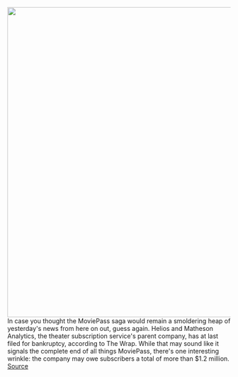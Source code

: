 <img src='https://cdn.vox-cdn.com/thumbor/xXQEnQNjPgh9uiQaGaLTYDhF7fw=/0x0:2040x1360/1200x800/filters:focal(857x517:1183x843)/cdn.vox-cdn.com/uploads/chorus_image/image/66213954/vpavic_180125_2283_0033.0.jpg' width='700px' /><br/>
In case you thought the MoviePass saga would remain a smoldering heap of yesterday's news from here on out, guess again. Helios and Matheson Analytics, the theater subscription service's parent company, has at last filed for bankruptcy, according to The Wrap. While that may sound like it signals the complete end of all things MoviePass, there's one interesting wrinkle: the company may owe subscribers a total of more than $1.2 million.
<a href='https://www.theverge.com/2020/1/29/21113645/moviepass-bankruptcy-helios-and-matheson-subscribers-owed-millions'> Source <a/>